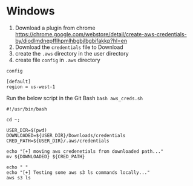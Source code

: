 # Windows
1. Download a plugin from chrome https://chrome.google.com/webstore/detail/create-aws-credentials-by/diodlmdnepfflhpmlhbgbjlbgbifakkp?hl=en
2. Download the `credentials` file to Download
3. create the `.aws` directory in the user directory
4. create file `config` in `.aws` directory

`config`
```
[default]
region = us-west-1
```

Run the below script in the Git Bash
`bash aws_creds.sh`

```
#!/usr/bin/bash

cd ~;

USER_DIR=$(pwd)
DOWNLOADED=${USER_DIR}/Downloads/credentials
CRED_PATH=${USER_DIR}/.aws/credentials

echo "[+] moving aws credenetials from downloaded path..."
mv ${DOWNLOADED} ${CRED_PATH}

echo " "
echo "[+] Testing some aws s3 ls commands locally..."
aws s3 ls
```
